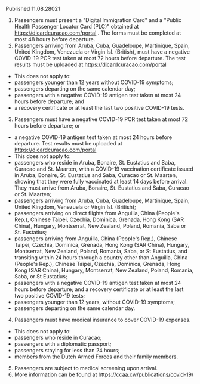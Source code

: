 Published 11.08.28021
1. Passengers must present a "Digital Immigration Card" and a "Public Health Passenger Locator Card (PLC)" obtained at <a href="https://dicardcuracao.com/portal">https://dicardcuracao.com/portal</a> . The forms must be completed at most 48 hours before departure.
2. Passengers arriving from Aruba, Cuba, Guadeloupe, Martinique, Spain, United Kingdom, Venezuela or Virgin Isl. (British), must have a negative COVID-19 PCR test taken at most 72 hours before departure. The test results must be uploaded at <a href="https://dicardcuracao.com/portal">https://dicardcuracao.com/portal</a> 
- This does not apply to:
- passengers younger than 12 years without COVID-19 symptoms;
- passengers departing on the same calendar day;
- passengers with a negative COVID-19 antigen test taken at most 24 hours before departure; and
- a recovery certificate or at least the last two positive COVID-19 tests. 
3. Passengers must have a negative COVID-19 PCR test taken at most 72 hours before departure; or
- a negative COVID-19 antigen test taken at most 24 hours before departure. Test results must be uploaded at <a href="https://dicardcuracao.com/portal">https://dicardcuracao.com/portal</a> 
- This does not apply to:
- passengers who reside in Aruba, Bonaire, St. Eustatius and Saba, Curacao and St. Maarten, with a COVID-19 vaccination certificate issued in Aruba, Bonaire, St. Eustatius and Saba, Curacao or St. Maarten, showing that they were fully vaccinated at least 14 days before arrival. They must arrive from Aruba, Bonaire, St. Eustatius and Saba, Curacao or St. Maarten;
- passengers arriving from Aruba, Cuba, Guadeloupe, Martinique, Spain, United Kingdom, Venezuela or Virgin Isl. (British);
- passengers arriving on direct flights from Anguilla, China (People's Rep.), Chinese Taipei, Czechia, Dominica, Grenada, Hong Kong (SAR China), Hungary, Montserrat, New Zealand, Poland, Romania, Saba or St. Eustatius;
- passengers arriving from Anguilla, China (People's Rep.), Chinese Taipei, Czechia, Dominica, Grenada, Hong Kong (SAR China), Hungary, Montserrat, New Zealand, Poland, Romania, Saba, or St Eustatius, and transiting within 24 hours through a country other than Anguilla, China (People's Rep.), Chinese Taipei, Czechia, Dominica, Grenada, Hong Kong (SAR China), Hungary, Montserrat, New Zealand, Poland, Romania, Saba, or St Eustatius;
- passengers with a negative COVID-19 antigen test taken at most 24 hours before departure; and
a recovery certificate or at least the last two positive COVID-19 tests;
- passengers younger than 12 years, without COVID-19 symptoms;
- passengers departing on the same calendar day.
4. Passengers must have medical insurance to cover COVID-19 expenses.
- This does not apply to:
- passengers who reside in Curacao;
- passengers with a diplomatic passport;
- passengers staying for less than 24 hours;
- members from the Dutch Armed Forces and their family members.
5. Passengers are subject to medical screening upon arrival.
6. More information can be found at <a href="https://ccaa.cw/publications/covid-19/">https://ccaa.cw/publications/covid-19/</a> 

